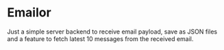 # Emailor

Just a simple server backend to receive email payload, save as JSON files and a feature to fetch latest 10 messages from the received email.